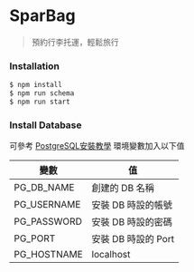 # SparBag
> 預約行李托運，輕鬆旅行

### Installation

```sh
$ npm install
$ npm run schema
$ npm run start
```

### Install Database

可參考 [PostgreSQL安裝教學](https://youtu.be/djPMnhVa76Y)
環境變數加入以下值

| 變數 | 值 |
| ------ | ------ |
| PG_DB_NAME | 創建的 DB 名稱 |
| PG_USERNAME | 安裝 DB 時設的帳號 |
| PG_PASSWORD | 安裝 DB 時設的密碼 |
| PG_PORT | 安裝 DB 時設的 Port |
| PG_HOSTNAME | localhost |